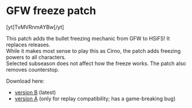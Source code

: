 # GFW freeze patch

[yt]TvMVRnmAYBw[/yt]

This patch adds the bullet freezing mechanic from GFW to HSiFS! It replaces releases.  
While it makes most sense to play this as Cirno, the patch adds freezing powers to all characters.  
Selected subseason does not affect how the freeze works. The patch also removes counterstop.  

Download here:
- [version B](https://mega.nz/file/9wgV3ZJD#8CfMVe36dftumui1CClh5VFXkvoaTUw-9iQJ_IPvPnc) (latest)
- [version A](https://mega.nz/file/8h5gXKaA#vLBgCnwfidaegvuzqzATR7ZBFpNFU3tyE2W3bucRgKA) (only for replay compatibility; has a game-breaking bug)
